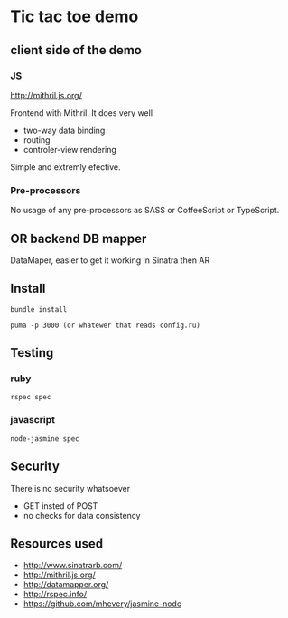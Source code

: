 # Tic tac toe demo

## client side of the demo

### JS

http://mithril.js.org/

Frontend with Mithril. It does very well
* two-way data binding
* routing
* controler-view rendering

Simple and extremly efective.


### Pre-processors

No usage of any pre-processors as SASS or CoffeeScript or TypeScript. 


## OR backend DB mapper

DataMaper, easier to get it working in Sinatra then AR


## Install

    bundle install

    puma -p 3000 (or whatewer that reads config.ru)


## Testing

### ruby

    rspec spec

### javascript

    node-jasmine spec

## Security

There is no security whatsoever
* GET insted of POST
* no checks for data consistency


## Resources used

* http://www.sinatrarb.com/
* http://mithril.js.org/
* http://datamapper.org/
* http://rspec.info/
* https://github.com/mhevery/jasmine-node